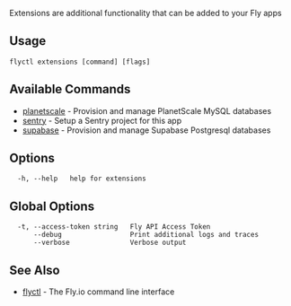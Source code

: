Extensions are additional functionality that can be added to your Fly apps

## Usage
~~~
flyctl extensions [command] [flags]
~~~

## Available Commands
* [planetscale](/docs/flyctl/extensions-planetscale/)	 - Provision and manage PlanetScale MySQL databases
* [sentry](/docs/flyctl/extensions-sentry/)	 - Setup a Sentry project for this app
* [supabase](/docs/flyctl/extensions-supabase/)	 - Provision and manage Supabase Postgresql databases

## Options

~~~
  -h, --help   help for extensions
~~~

## Global Options

~~~
  -t, --access-token string   Fly API Access Token
      --debug                 Print additional logs and traces
      --verbose               Verbose output
~~~

## See Also

* [flyctl](/docs/flyctl/help/)	 - The Fly.io command line interface

